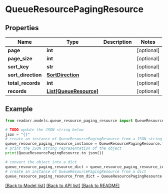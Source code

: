 # QueueResourcePagingResource


## Properties

Name | Type | Description | Notes
------------ | ------------- | ------------- | -------------
**page** | **int** |  | [optional] 
**page_size** | **int** |  | [optional] 
**sort_key** | **str** |  | [optional] 
**sort_direction** | [**SortDirection**](SortDirection.md) |  | [optional] 
**total_records** | **int** |  | [optional] 
**records** | [**List[QueueResource]**](QueueResource.md) |  | [optional] 

## Example

```python
from readarr.models.queue_resource_paging_resource import QueueResourcePagingResource

# TODO update the JSON string below
json = "{}"
# create an instance of QueueResourcePagingResource from a JSON string
queue_resource_paging_resource_instance = QueueResourcePagingResource.from_json(json)
# print the JSON string representation of the object
print(QueueResourcePagingResource.to_json())

# convert the object into a dict
queue_resource_paging_resource_dict = queue_resource_paging_resource_instance.to_dict()
# create an instance of QueueResourcePagingResource from a dict
queue_resource_paging_resource_from_dict = QueueResourcePagingResource.from_dict(queue_resource_paging_resource_dict)
```
[[Back to Model list]](../README.md#documentation-for-models) [[Back to API list]](../README.md#documentation-for-api-endpoints) [[Back to README]](../README.md)


